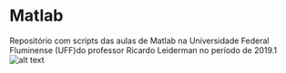 # Matlab
Repositório com scripts das aulas de Matlab na Universidade Federal Fluminense (UFF)do professor Ricardo Leiderman no período 
de 2019.1 
![alt text](http://www.ndc.uff.br/sites/default/files/arquivos/pictures/brasaoUFF%20-%20200X285.png)
